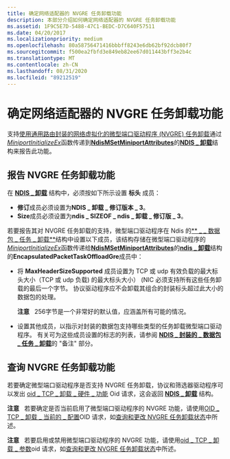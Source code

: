 ```yaml
---
title: 确定网络适配器的 NVGRE 任务卸载功能
description: 本部分介绍如何确定网络适配器的 NVGRE 任务卸载功能
ms.assetid: 1F9C5E7D-5488-47C1-BEDC-D7C640F57511
ms.date: 04/20/2017
ms.localizationpriority: medium
ms.openlocfilehash: 80a58756471416bbbff8243e6db62bf92dcb80f7
ms.sourcegitcommit: f500ea2fbfd3e849eb82ee67d011443bff3e2b4c
ms.translationtype: MT
ms.contentlocale: zh-CN
ms.lasthandoff: 08/31/2020
ms.locfileid: "89212519"
---
```

# <a name="determining-the-nvgre-task-offload-capabilities-of-a-network-adapter"></a>确定网络适配器的 NVGRE 任务卸载功能


支持[使用通用路由封装的网络虚拟化的微型端口驱动程序 (NVGRE) 任务卸载](network-virtualization-using-generic-routing-encapsulation--nvgre--task-offload.md)通过[*MiniportInitializeEx*](/windows-hardware/drivers/ddi/ndis/nc-ndis-miniport_initialize)函数传递到[**NdisMSetMiniportAttributes**](/windows-hardware/drivers/ddi/ndis/nf-ndis-ndismsetminiportattributes)的[**NDIS \_ 卸载**](/windows-hardware/drivers/ddi/ntddndis/ns-ntddndis-_ndis_offload)结构来报告此功能。

## <a name="reporting-nvgre-task-offload-capability"></a>报告 NVGRE 任务卸载功能


在 [**NDIS \_ 卸载**](/windows-hardware/drivers/ddi/ntddndis/ns-ntddndis-_ndis_offload) 结构中，必须按如下所示设置 **标头** 成员：

-   **修订**成员必须设置为**NDIS \_ 卸载 \_ 修订版本 \_ 3**。
-   **Size**成员必须设置为**ndis \_ SIZEOF \_ ndis \_ 卸载 \_ 修订版 \_ 3**。

若要报告其对 NVGRE 任务卸载的支持，微型端口驱动程序在 Ndis 的[** \_ \_ 数据包 \_ 任务 \_ 卸载**](/windows-hardware/drivers/ddi/ntddndis/ns-ntddndis-_ndis_encapsulated_packet_task_offload)结构中设置以下成员，该结构存储在微型端口驱动程序的[*MiniportInitializeEx*](/windows-hardware/drivers/ddi/ndis/nc-ndis-miniport_initialize)函数传递给[**NdisMSetMiniportAttributes**](/windows-hardware/drivers/ddi/ndis/nf-ndis-ndismsetminiportattributes)的[**ndis \_ 卸载**](/windows-hardware/drivers/ddi/ntddndis/ns-ntddndis-_ndis_offload)结构的**EncapsulatedPacketTaskOffloadGre**成员中：

-   将 **MaxHeaderSizeSupported** 成员设置为 TCP 或 udp 有效负载的最大标头大小（TCP 或 udp 负载) 的最大标头大小） (NIC 必须支持所有这些任务卸载的最后一个字节。 协议驱动程序应不会卸载其组合的封装标头超过此大小的数据包的处理。

    **注意**   256字节是一个非常好的默认值，应涵盖所有可能的情况。

     

-   设置其他成员，以指示对封装的数据包支持哪些类型的任务卸载微型端口驱动程序。 有关可为这些成员设置的标志的列表，请参阅 [**NDIS \_ 封装的 \_ 数据包 \_ 任务 \_ 卸载**](/windows-hardware/drivers/ddi/ntddndis/ns-ntddndis-_ndis_encapsulated_packet_task_offload)的 "备注" 部分。

## <a name="querying-nvgre-task-offload-capability"></a>查询 NVGRE 任务卸载功能


若要确定微型端口驱动程序是否支持 NVGRE 任务卸载，协议和筛选器驱动程序可以发出 [oid \_ TCP \_ 卸载 \_ 硬件 \_ 功能](./oid-tcp-offload-hardware-capabilities.md) Oid 请求，这会返回 [**NDIS \_ 卸载**](/windows-hardware/drivers/ddi/ntddndis/ns-ntddndis-_ndis_offload) 结构。

**注意**   若要确定是否当前启用了微型端口驱动程序的 NVGRE 功能，请使用[OID \_ TCP \_ 卸载 \_ 当前的 \_ 配置](./oid-tcp-offload-current-config.md)OID 请求，如[查询和更改 NVGRE 任务卸载状态](querying-and-changing-nvgre-task-offload-state.md)中所述。

 

**注意**   若要启用或禁用微型端口驱动程序的 NVGRE 功能，请使用[oid \_ TCP \_ 卸载 \_ 参数](./oid-tcp-offload-parameters.md)oid 请求，如[查询和更改 NVGRE 任务卸载状态](querying-and-changing-nvgre-task-offload-state.md)中所述。

 

 

